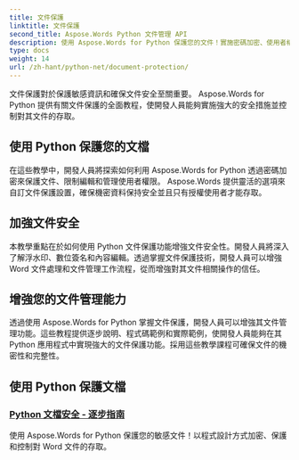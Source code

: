 ```yaml
---
title: 文件保護
linktitle: 文件保護
second_title: Aspose.Words Python 文件管理 API
description: 使用 Aspose.Words for Python 保護您的文件！實施密碼加密、使用者權限和數位簽章以實現強大的文件保護。
type: docs
weight: 14
url: /zh-hant/python-net/document-protection/
---
```

文件保護對於保護敏感資訊和確保文件安全至關重要。 Aspose.Words for Python 提供有關文件保護的全面教程，使開發人員能夠實施強大的安全措施並控制對其文件的存取。

## 使用 Python 保護您的文檔

在這些教學中，開發人員將探索如何利用 Aspose.Words for Python 透過密碼加密來保護文件、限制編輯和管理使用者權限。 Aspose.Words 提供靈活的選項來自訂文件保護設置，確保機密資料保持安全並且只有授權使用者才能存取。

## 加強文件安全

本教學重點在於如何使用 Python 文件保護功能增強文件安全性。開發人員將深入了解浮水印、數位簽名和內容編輯。透過掌握文件保護技術，開發人員可以增強 Word 文件處理和文件管理工作流程，從而增強對其文件相關操作的信任。

## 增強您的文件管理能力

透過使用 Aspose.Words for Python 掌握文件保護，開發人員可以增強其文件管理功能。這些教程提供逐步說明、程式碼範例和實際範例，使開發人員能夠在其 Python 應用程式中實現強大的文件保護功能。採用這些教學課程可確保文件的機密性和完整性。

## 使用 Python 保護文檔
### [Python 文檔安全 - 逐步指南](./document-security-python/)
使用 Aspose.Words for Python 保護您的敏感文件！以程式設計方式加密、保護和控制對 Word 文件的存取。